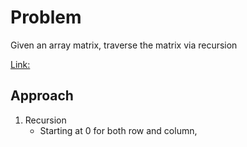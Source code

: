 
# Problem
Given an array matrix, traverse the matrix via recursion

[Link:](https://www.geeksforgeeks.org/traverse-a-given-matrix-using-recursion/)

## Approach
1. Recursion
    - Starting at 0 for both row and column,
